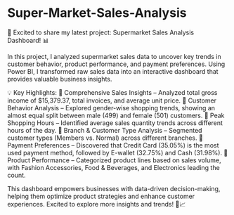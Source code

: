 # Super-Market-Sales-Analysis

🚀 Excited to share my latest project: Supermarket Sales Analysis Dashboard! 📊

In this project, I analyzed supermarket sales data to uncover key trends in customer behavior, product performance, and payment preferences. Using Power BI, I transformed raw sales data into an interactive dashboard that provides valuable business insights.

💡 Key Highlights:
🚀 Comprehensive Sales Insights – Analyzed total gross income of $15,379.37, total invoices, and average unit price.
🚀 Customer Behavior Analysis – Explored gender-wise shopping trends, showing an almost equal split between male (499) and female (501) customers.
🚀 Peak Shopping Hours – Identified average sales quantity trends across different hours of the day.
🚀 Branch & Customer Type Analysis – Segmented customer types (Members vs. Normal) across different branches.
🚀 Payment Preferences – Discovered that Credit Card (35.05%) is the most used payment method, followed by E-wallet (32.75%) and Cash (31.98%).
🚀 Product Performance – Categorized product lines based on sales volume, with Fashion Accessories, Food & Beverages, and Electronics leading the count.

This dashboard empowers businesses with data-driven decision-making, helping them optimize product strategies and enhance customer experiences. Excited to explore more insights and trends! 🚀📈
